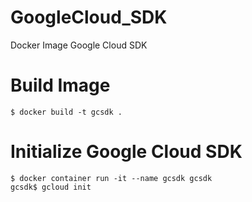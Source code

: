 # GoogleCloud_SDK
Docker Image Google Cloud SDK

# Build Image

    $ docker build -t gcsdk .

# Initialize Google Cloud SDK

    $ docker container run -it --name gcsdk gcsdk
    gcsdk$ gcloud init
